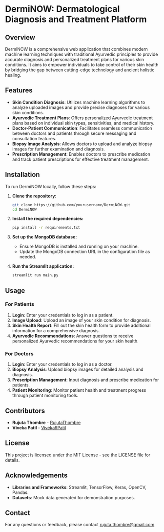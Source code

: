 # DermiNOW: Dermatological Diagnosis and Treatment Platform

## Overview

DermiNOW is a comprehensive web application that combines modern machine learning techniques with traditional Ayurvedic principles to provide accurate diagnosis and personalized treatment plans for various skin conditions. It aims to empower individuals to take control of their skin health by bridging the gap between cutting-edge technology and ancient holistic healing.

## Features

- **Skin Condition Diagnosis**: Utilizes machine learning algorithms to analyze uploaded images and provide precise diagnoses for various skin conditions.
- **Ayurvedic Treatment Plans**: Offers personalized Ayurvedic treatment plans based on individual skin types, sensitivities, and medical history.
- **Doctor-Patient Communication**: Facilitates seamless communication between doctors and patients through secure messaging and consultation features.
- **Biopsy Image Analysis**: Allows doctors to upload and analyze biopsy images for further examination and diagnosis.
- **Prescription Management**: Enables doctors to prescribe medication and track patient prescriptions for effective treatment management.

## Installation

To run DermiNOW locally, follow these steps:

1. **Clone the repository:**
    ```bash
    git clone https://github.com/yourusername/DermiNOW.git
    cd DermiNOW
    ```

2. **Install the required dependencies:**
    ```bash
    pip install -r requirements.txt
    ```

3. **Set up the MongoDB database:**
    - Ensure MongoDB is installed and running on your machine.
    - Update the MongoDB connection URL in the configuration file as needed.

4. **Run the Streamlit application:**
    ```bash
    streamlit run main.py
    ```

## Usage

### For Patients

1. **Login**: Enter your credentials to log in as a patient.
2. **Image Upload**: Upload an image of your skin condition for diagnosis.
3. **Skin Health Report**: Fill out the skin health form to provide additional information for a comprehensive diagnosis.
4. **Ayurvedic Recommendations**: Answer questions to receive personalized Ayurvedic recommendations for your skin health.

### For Doctors

1. **Login**: Enter your credentials to log in as a doctor.
2. **Biopsy Analysis**: Upload biopsy images for detailed analysis and diagnosis.
3. **Prescription Management**: Input diagnosis and prescribe medication for patients.
4. **Patient Monitoring**: Monitor patient health and treatment progress through patient monitoring tools.

## Contributors

- **Rujuta Thombre** - [RujutaThombre](https://github.com/RujutaThombre)
- **Viveka Patil** - [Viveka9Patil](https://github.com/Viveka9Patil)

## License

This project is licensed under the MIT License - see the [LICENSE](LICENSE) file for details.

## Acknowledgements

- **Libraries and Frameworks**: Streamlit, TensorFlow, Keras, OpenCV, Pandas.
- **Datasets**: Mock data generated for demonstration purposes.

## Contact

For any questions or feedback, please contact [rujuta.thombre@gmail.com](mailto:rujuta.thombre@gmail.com).
